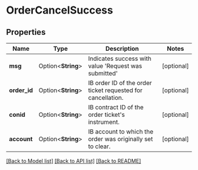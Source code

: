 # OrderCancelSuccess

## Properties

Name | Type | Description | Notes
------------ | ------------- | ------------- | -------------
**msg** | Option<**String**> | Indicates success with value 'Request was submitted' | [optional]
**order_id** | Option<**String**> | IB order ID of the order ticket requested for cancellation. | [optional]
**conid** | Option<**String**> | IB contract ID of the order ticket's instrument. | [optional]
**account** | Option<**String**> | IB account to which the order was originally set to clear. | [optional]

[[Back to Model list]](../README.md#documentation-for-models) [[Back to API list]](../README.md#documentation-for-api-endpoints) [[Back to README]](../README.md)


